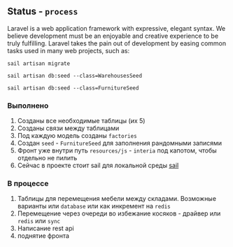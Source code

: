 ## Status - ```process```

Laravel is a web application framework with expressive, elegant syntax. We believe development must be an enjoyable and creative experience to be truly fulfilling. Laravel takes the pain out
of development by easing common tasks used in many web projects, such as:

```console 
sail artisan migrate
```

```console 
sail artisan db:seed --class=WarehousesSeed
```

```console 
sail artisan db:seed --class=FurnitureSeed
```

### Выполнено

1. Созданы все необходимые таблицы (их 5)
2. Созданы связи между таблицами
3. Под каждую модель созданы ```factories```
4. Создан ```seed``` - ```FurnitureSeed``` для заполнения рандомными записями
5. Фронт уже внутри путь ```resources/js``` - ```interia``` под капотом, чтобы отдельно не пилить 
6. Сейчас в проекте стоит sail для локальной среды [sail](https://laravel.com/docs/10.x/sail)

### В процессе

1. Таблицы для перемещения мебели между складами. Возможные варианты или ```database``` или как инкремент на ```redis```
2. Перемещение через очереди во избежание косяков - драйвер или ```redis``` или ```sync``` 
3. Написание rest api 
4. поднятие фронта
